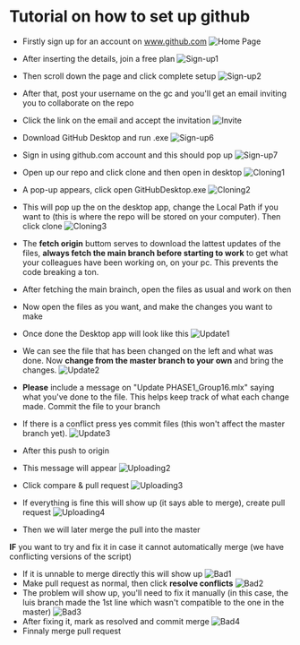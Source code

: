 # Tutorial on how to set up github
 
 * Firstly sign up for an account on www.github.com
![Home Page](https://gyazo.com/e0682e545dfadab6fbfb7db8a0c19080.png)
* After inserting the details, join a free plan
![Sign-up1](https://gyazo.com/e861f2fb607058b9f5a72705ecc645c9.png)
* Then scroll down the page and click complete setup
![Sign-up2](https://gyazo.com/06ea28fb5c916e0731ffbb7b4eecc265.png)
* After that, post your username on the gc and you'll get an email inviting you to collaborate on the repo
* Click the link on the email and accept the invitation
![Invite](https://gyazo.com/99b83bf6cd51cadaa89ad4e4167006b0.png)

* Download GitHub Desktop and run .exe
![Sign-up6](https://i.gyazo.com/6a58c3bf3ef57838dcc25b03a289c3ab.png)
* Sign in using github.com account and this should pop up
![Sign-up7](https://i.gyazo.com/38f3395b89ee47f10542ebb12e3f49e7.png)
* Open up our repo and click clone and then open in desktop
![Cloning1](https://i.gyazo.com/1d9ac0f422653ae5c5926e205355284b.png)
* A pop-up appears, click open GitHubDesktop.exe
![Cloning2](https://i.gyazo.com/f27a04fd2bf8c35e3c0e136bed5a94d2.png)
* This will pop up the on the desktop app, change the Local Path if you want to (this is where the repo will be stored on your computer). Then click clone
![Cloning3](https://i.gyazo.com/7138bc8cec3d0dbcd4faa8ce767b82b2.png)
* The **fetch origin** buttom serves to download the lattest updates of the files, **always fetch the main branch before starting to work** to get what your colleagues have been working on, on your pc. This prevents the code breaking a ton.
* After fetching the main brainch, open the files as usual and work on then
* Now open the files as you want, and make the changes you want to make
* Once done the Desktop app will look like this
![Update1](https://gyazo.com/ca97431320620fa3f12b7d6c703d6506.png)
* We can see the file that has been changed on the left and what was done. Now **change from the master branch to your own** and bring the changes.
![Update2](https://i.gyazo.com/43e4f8dc45cabd34e1b19d8f7e706d64.png)
* **Please** include a message on "Update PHASE1_Group16.mlx" saying what you've done to the file. This helps keep track of what each change made. Commit the file to your branch
* If there is a conflict press yes commit files (this won't affect the master branch yet).
![Update3](https://i.gyazo.com/06084e06d954539668a538b8ec17f861.png)
* After this push to origin

* This message will appear
![Uploading2](https://gyazo.com/f4508333da759d078ab93f5b7f806295.png)
* Click compare & pull request
![Uploading3](https://gyazo.com/65a01b09d627f33600298ef9be7d049f.png)
* If everything is fine this will show up (it says able to merge), create pull request
![Uploading4](https://gyazo.com/83903bfb72e90a1729678754e7c4fe82.png)
* Then we will later merge the pull into the master

**IF** you want to try and fix it in case it cannot automatically merge (we have conflicting versions of the script)

* If it is unnable to merge directly this will show up
![Bad1](https://gyazo.com/f9f11794c155bb3976963e27115d375b.png)
* Make pull request as normal, then click **resolve conflicts**
![Bad2](https://gyazo.com/db51511ed086db40ea654e88e93d524d.png)
* The problem will show up, you'll need to fix it manually (in this case, the luis branch made the 1st line which wasn't compatible to the one in the master)
![Bad3](https://gyazo.com/db9124514dd05a87e8039ad79ab596c2.png)
* After fixing it, mark as resolved and commit merge
![Bad4](https://gyazo.com/88d187477091c53963b775a4bec161e0.png)
* Finnaly merge pull request